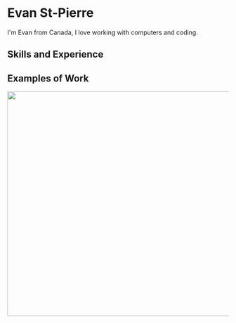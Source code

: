 # Evan St-Pierre
I'm Evan from Canada, I love working with computers and coding.

## Skills and Experience


## Examples of Work
<img src="" width="512" >
